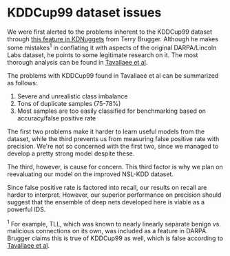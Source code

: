 KDDCup99 dataset issues
===
We were first alerted to the problems inherent to the KDDCup99 dataset through [this feature in KDNuggets](http://www.kdnuggets.com/news/2007/n18/4i.html) from Terry Brugger.  Although he makes some mistakes<sup>1</sup> in conflating it with aspects of the original DARPA/Lincoln Labs dataset, he points to some legitimate research on it.  The most thorough analysis can be found in [Tavallaee et al](http://www.ee.ryerson.ca/~bagheri/papers/cisda.pdf).


The problems with KDDCup99 found in Tavallaee et al can be summarized as follows:
1. Severe and unrealistic class imbalance
2. Tons of duplicate samples (75-78%)
3. Most samples are too easily classified for benchmarking based on accuracy/false positive rate

The first two problems make it harder to learn useful models from the dataset, while the third prevents us from measuring false positive rate with precision.  We're not so concerned with the first two, since we managed to develop a pretty strong model despite these.

The third, however, is cause for concern.  This third factor is why we plan on reevaluating our model on the improved NSL-KDD dataset.

Since false positive rate is factored into recall, our results on recall are harder to interpret.  However, our superior performance on precision should suggest that the ensemble of deep nets developed here is viable as a powerful IDS.

<sup>1</sup> For example, TLL, which was known to nearly linearly separate benign vs. malicious connections on its own, was included as a feature in DARPA. Brugger claims this is true of KDDCup99 as well, which is false according to [Tavallaee et al](http://www.ee.ryerson.ca/~bagheri/papers/cisda.pdf).
